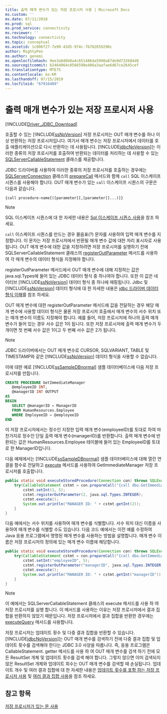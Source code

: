 ```yaml
---
title: 출력 매개 변수가 있는 저장 프로시저 사용 | Microsoft Docs
ms.custom: ''
ms.date: 07/11/2018
ms.prod: sql
ms.prod_service: connectivity
ms.reviewer: ''
ms.technology: connectivity
ms.topic: conceptual
ms.assetid: 1c006f27-7e99-43d5-974c-7b782659290c
author: MightyPen
ms.author: genemi
ms.openlocfilehash: 9ee3a8d6b0a4c6514864a5990a87de9d732684d8
ms.sourcegitcommit: b2464064c0566590e486a3aafae6d67ce2645cef
ms.translationtype: MTE75
ms.contentlocale: ko-KR
ms.lasthandoff: 07/15/2019
ms.locfileid: "67916489"
---
```

# <a name="using-a-stored-procedure-with-output-parameters"></a>출력 매개 변수가 있는 저장 프로시저 사용

[!INCLUDE[Driver_JDBC_Download](../../includes/driver_jdbc_download.md)]

호출할 수 있는 [!INCLUDE[ssNoVersion](../../includes/ssnoversion-md.md)] 저장 프로시저는 OUT 매개 변수를 하나 이상 반환하는 저장 프로시저입니다. 여기서 매개 변수는 저장 프로시저에서 데이터를 호출 애플리케이션으로 다시 반환하는 데 사용됩니다. [!INCLUDE[jdbcNoVersion](../../includes/jdbcnoversion_md.md)]는 이러한 종류의 저장 프로시저를 호출하여 반환되는 데이터를 처리하는 데 사용할 수 있는 [SQLServerCallableStatement](../../connect/jdbc/reference/sqlservercallablestatement-class.md) 클래스를 제공합니다.

JDBC 드라이버를 사용하여 이러한 종류의 저장 프로시저를 호출하는 경우에는 [SQLServerConnection](../../connect/jdbc/reference/sqlserverconnection-class.md) 클래스의 [prepareCall](../../connect/jdbc/reference/preparecall-method-sqlserverconnection.md) 메서드와 함께 `call` SQL 이스케이프 시퀀스를 사용해야 합니다. OUT 매개 변수가 있는 `call` 이스케이프 시퀀스의 구문은 다음과 같습니다.

`{call procedure-name[([parameter][,[parameter]]...)]}`

> [!NOTE]  
> SQL 이스케이프 시퀀스에 대 한 자세한 내용은 [Sql 이스케이프 시퀀스 사용](../../connect/jdbc/using-sql-escape-sequences.md)을 참조 하세요.

`call` 이스케이프 시퀀스를 만드는 경우 물음표(?) 문자를 사용하여 입력 매개 변수를 지정합니다. 이 문자는 저장 프로시저에서 반환될 매개 변수 값에 대한 자리 표시자로 사용됩니다. OUT 매개 변수에 대한 값을 지정하려면 저장 프로시저를 실행하기 전에 SQLServerCallableStatement 클래스의 [registerOutParameter](../../connect/jdbc/reference/registeroutparameter-method-sqlservercallablestatement.md) 메서드를 사용하여 각 매개 변수의 데이터 형식을 지정해야 합니다.

registerOutParameter 메서드에서 OUT 매개 변수에 대해 지정하는 값은 java.sql.Types에 들어 있는 JDBC 데이터 형식 중 하나여야 합니다. 또한 이 값은 네이티브 [!INCLUDE[ssNoVersion](../../includes/ssnoversion-md.md)] 데이터 형식 중 하나에 매핑됩니다. Jdbc 및 [!INCLUDE[ssNoVersion](../../includes/ssnoversion-md.md)] 데이터 형식에 대 한 자세한 내용은 [jdbc 드라이버 데이터 형식 이해](../../connect/jdbc/understanding-the-jdbc-driver-data-types.md)를 참조 하세요.

OUT 매개 변수에 대한 registerOutParameter 메서드에 값을 전달하는 경우 해당 매개 변수에 사용할 데이터 형식은 물론 저장 프로시저 호출에서 매개 변수의 서수 위치 또는 매개 변수의 이름도 지정해야 합니다. 예를 들어, 저장 프로시저에 하나의 출력 매개 변수가 들어 있는 경우 서수 값은 1이 됩니다. 또한 저장 프로시저에 출력 매개 변수가 두 개이면 첫 번째 서수 값은 1이고 두 번째 서수 값은 2가 됩니다.

> [!NOTE]  
> JDBC 드라이버에서는 OUT 매개 변수로 CURSOR, SQLVARIANT, TABLE 및 TIMESTAMP와 같은 [!INCLUDE[ssNoVersion](../../includes/ssnoversion-md.md)] 데이터 형식을 사용할 수 없습니다.

이에 대한 예로 [!INCLUDE[ssSampleDBnormal](../../includes/sssampledbnormal_md.md)] 샘플 데이터베이스에 다음 저장 프로시저를 만듭니다.

```sql
CREATE PROCEDURE GetImmediateManager  
   @employeeID INT,  
   @managerID INT OUTPUT  
AS  
BEGIN  
   SELECT @managerID = ManagerID
   FROM HumanResources.Employee
   WHERE EmployeeID = @employeeID  
END
```

이 저장 프로시저에서는 정수인 지정한 입력 매개 변수(employeeID)를 토대로 하여 마찬가지로 정수인 단일 출력 매개 변수(managerID)를 반환합니다. 출력 매개 변수에 반환되는 값은 HumanResources.Employee 테이블에 들어 있는 EmployeeID를 토대로 한 ManagerID입니다.

다음 예제에서는 [!INCLUDE[ssSampleDBnormal](../../includes/sssampledbnormal_md.md)] 샘플 데이터베이스에 대해 열린 연결을 함수로 전달하고 [execute](../../connect/jdbc/reference/execute-method-sqlserverstatement.md) 메서드를 사용하여 GetImmediateManager 저장 프로시저를 호출합니다.

```java
public static void executeStoredProcedure(Connection con) throws SQLException {  
    try(CallableStatement cstmt = con.prepareCall("{call dbo.GetImmediateManager(?, ?)}");) {  
        cstmt.setInt(1, 5);  
        cstmt.registerOutParameter(2, java.sql.Types.INTEGER);  
        cstmt.execute();  
        System.out.println("MANAGER ID: " + cstmt.getInt(2));  
    }  
}
```

다음 예에서는 서수 위치를 사용하여 매개 변수를 식별합니다. 서수 위치 대신 이름을 사용하여 매개 변수를 식별할 수도 있습니다. 다음 코드 예에서는 이전 예를 수정하여 Java 응용 프로그램에서 명명된 매개 변수를 사용하는 방법을 설명합니다. 매개 변수 이름은 저장 프로시저의 정의에 있는 매개 변수 이름에 해당합니다.

```java
public static void executeStoredProcedure(Connection con) throws SQLException {  
    try(CallableStatement cstmt = con.prepareCall("{call dbo.GetImmediateManager(?, ?)}"); ) {  
        cstmt.setInt("employeeID", 5);  
        cstmt.registerOutParameter("managerID", java.sql.Types.INTEGER);  
        cstmt.execute();  
        System.out.println("MANAGER ID: " + cstmt.getInt("managerID"));  
    }  
}
```

> [!NOTE]  
> 이 예에서는 SQLServerCallableStatement 클래스의 execute 메서드를 사용 하 여 저장 프로시저를 실행 합니다. 이 메서드를 사용하는 이유는 저장 프로시저에서 결과 집합을 반환하지 않았기 때문입니다. 저장 프로시저에서 결과 집합을 반환한 경우에는 [executeQuery](../../connect/jdbc/reference/executequery-method-sqlserverstatement.md) 메서드를 사용합니다.

저장 프로시저는 업데이트 횟수 및 다중 결과 집합을 반환할 수 있습니다. [!INCLUDE[jdbcNoVersion](../../includes/jdbcnoversion_md.md)]는 OUT 매개 변수를 검색하기 전에 다중 결과 집합 및 업데이트 횟수를 검색해야 한다는 JDBC 3.0 사양을 따릅니다. 즉, 응용 프로그램은 CallableStatement. getter 메서드를 사용 하 여 OUT 매개 변수를 검색 하기 전에 모든 ResultSet 개체 및 업데이트 횟수를 검색 해야 합니다. 그렇지 않으면 이미 검색되지 않은 ResultSet 개체와 업데이트 회수는 OUT 매개 변수를 검색할 때 손실됩니다. 업데이트 개수 및 여러 결과 집합에 대 한 자세한 내용은 [업데이트 횟수를 포함 하는 저장 프로시저 사용](../../connect/jdbc/using-a-stored-procedure-with-an-update-count.md) 및 [여러 결과 집합 사용](../../connect/jdbc/using-multiple-result-sets.md)을 참조 하세요.

## <a name="see-also"></a>참고 항목

[저장 프로시저가 있는 문 사용](../../connect/jdbc/using-statements-with-stored-procedures.md)
